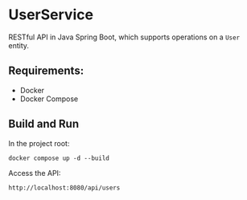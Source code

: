 # UserService

RESTful API in Java Spring Boot, which supports operations on a `User` entity.

## Requirements:
* Docker
* Docker Compose

## Build and Run

In the project root:

```shell
docker compose up -d --build
```

Access the API:

`http://localhost:8080/api/users`
